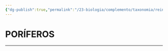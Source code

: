 ```yaml
---
{"dg-publish":true,"permalink":"/23-biologia/complemento/taxonomia/reino-animalia/poriferos/poriferos/","tags":["Biología","Teoría","Complemento"]}
---
```


# PORÍFEROS
---




